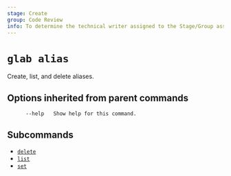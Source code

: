 ```yaml
---
stage: Create
group: Code Review
info: To determine the technical writer assigned to the Stage/Group associated with this page, see https://about.gitlab.com/handbook/product/ux/technical-writing/#assignments
---
```


<!--
This documentation is auto generated by a script.
Please do not edit this file directly. Run `make gen-docs` instead.
-->

# `glab alias`

Create, list, and delete aliases.

## Options inherited from parent commands

```plaintext
      --help   Show help for this command.
```

## Subcommands

- [`delete`](delete.md)
- [`list`](list.md)
- [`set`](set.md)
